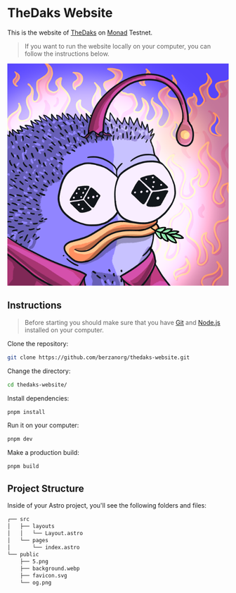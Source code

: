 # TheDaks Website

This is the website of [TheDaks](https://x.com/thedaks_png) on [Monad](https://monad.xyz) Testnet.

> If you want to run the website locally on your computer, you can follow the instructions below.

![TheDaks](/public/og.png)

## Instructions

> Before starting you should make sure that you have [Git](https://git-scm.com) and [Node.js](https://nodejs.org) installed on your computer.

Clone the repository:

```bash
git clone https://github.com/berzanorg/thedaks-website.git
```

Change the directory:

```bash
cd thedaks-website/
```

Install dependencies:

```bash
pnpm install
```

Run it on your computer:

```bash
pnpm dev
```

Make a production build:

```bash
pnpm build
```

## Project Structure

Inside of your Astro project, you'll see the following folders and files:

```text
┌── src
│   ├── layouts
│   │   └── Layout.astro
│   └── pages
│       └── index.astro
└── public
    ├── 5.png
    ├── background.webp
    ├── favicon.svg
    └── og.png
```
